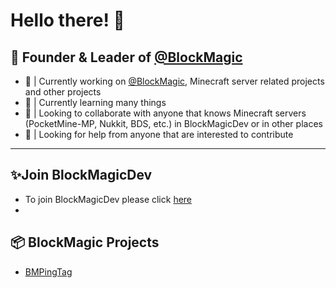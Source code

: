 # Hello there! 👋

## 👑 Founder & Leader of [@BlockMagic](https://github.com/BlockMagicDev)

- 🔭 | Currently working on [@BlockMagic](https://github.com/BlockMagicDev), Minecraft server related projects and other projects
- 🌱 | Currently learning many things
- 👯 | Looking to collaborate with anyone that knows Minecraft servers (PocketMine-MP, Nukkit, BDS, etc.) in BlockMagicDev or in other places
- 🤔 | Looking for help from anyone that are interested to contribute

---

## ✨Join BlockMagicDev
- To join BlockMagicDev please click [here](https://docs.google.com/forms/d/1iTJHe_lo9ZRicn9gmLAAfG9-G4vkO_WePBvAypGrEPM)
- 
## 📦 BlockMagic Projects

- [BMPingTag](https://github.com/BlockMagicDev/BMPingTag)
